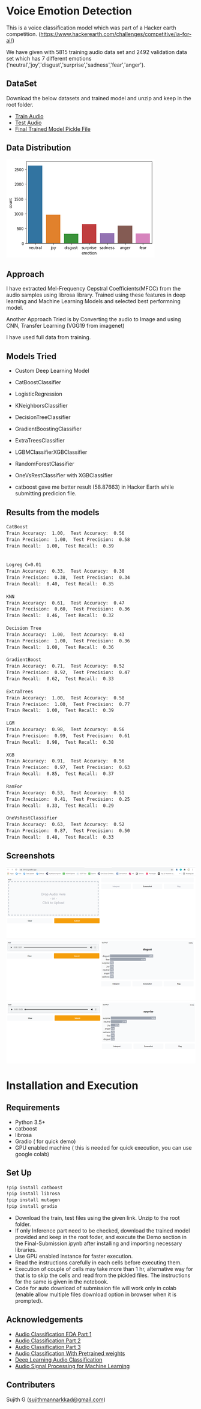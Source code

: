 
# Voice Emotion Detection

This is a voice classification model which was part of a Hacker earth competition.
(https://www.hackerearth.com/challenges/competitive/ia-for-ai/)

We have given with 5815 training audio data set and 2492 validation data set which has 7 different emotions ('neutral','joy','disgust','surprise','sadness','fear','anger').



## DataSet
 Download the below datasets and trained model and unzip and keep in the root folder.
 
- [Train Audio](https://drive.google.com/drive/folders/14bg5LJ45i79m09Y5PgtIPhpjbmcCplq2?usp=sharing)
- [Test Audio](https://drive.google.com/drive/folders/1vPsI74qC6baTBPMl6R6muRMkJlM4fD97?usp=sharing)
- [Final Trained Model Pickle File](https://drive.google.com/file/d/1zD3S6iKsj2Xf7WS2f5DDAC80jTp6Lme3/view?usp=sharing)

## Data Distribution

![App Screenshot](https://raw.githubusercontent.com/sujithmannarkkad/Voice-Emotion-Detection/main/data%20distribution.png)

## Approach

I have extracted Mel-Frequency Cepstral Coefficients(MFCC) from the audio samples using librosa library.
Trained using these features in deep learning and Machine Learning Models and selected best performning model.

Another Approach Tried is by Converting the audio to Image and using CNN, Transfer Learning (VGG19 from imagenet)

I have used full data from training.

## Models Tried
- Custom Deep Learning Model
- CatBoostClassifier
- LogisticRegression
- KNeighborsClassifier
- DecisionTreeClassifier
- GradientBoostingClassifier
- ExtraTreesClassifier
- LGBMClassifierXGBClassifier
- RandomForestClassifier
- OneVsRestClassifier with XGBClassifier


- catboost gave me better result (58.87663) in Hacker Earth while submitting predicion file.

## Results from the models
```bash
CatBoost
Train Accuracy:  1.00,  Test Accuracy:  0.56
Train Precision:  1.00,  Test Precision:  0.58
Train Recall:  1.00,  Test Recall:  0.39


Logreg C=0.01
Train Accuracy:  0.33,  Test Accuracy:  0.30
Train Precision:  0.38,  Test Precision:  0.34
Train Recall:  0.40,  Test Recall:  0.35

KNN
Train Accuracy:  0.61,  Test Accuracy:  0.47
Train Precision:  0.60,  Test Precision:  0.36
Train Recall:  0.46,  Test Recall:  0.32

Decision Tree
Train Accuracy:  1.00,  Test Accuracy:  0.43
Train Precision:  1.00,  Test Precision:  0.36
Train Recall:  1.00,  Test Recall:  0.36

GradientBoost
Train Accuracy:  0.71,  Test Accuracy:  0.52
Train Precision:  0.92,  Test Precision:  0.47
Train Recall:  0.62,  Test Recall:  0.33

ExtraTrees
Train Accuracy:  1.00,  Test Accuracy:  0.58
Train Precision:  1.00,  Test Precision:  0.77
Train Recall:  1.00,  Test Recall:  0.39

LGM
Train Accuracy:  0.98,  Test Accuracy:  0.56
Train Precision:  0.99,  Test Precision:  0.61
Train Recall:  0.98,  Test Recall:  0.38

XGB
Train Accuracy:  0.91,  Test Accuracy:  0.56
Train Precision:  0.97,  Test Precision:  0.63
Train Recall:  0.85,  Test Recall:  0.37

RanFor
Train Accuracy:  0.53,  Test Accuracy:  0.51
Train Precision:  0.41,  Test Precision:  0.25
Train Recall:  0.33,  Test Recall:  0.29

OneVsRestClassifier
Train Accuracy:  0.63,  Test Accuracy:  0.52
Train Precision:  0.87,  Test Precision:  0.50
Train Recall:  0.48,  Test Recall:  0.33
```

## Screenshots

![App Screenshot](https://raw.githubusercontent.com/sujithmannarkkad/Voice-Emotion-Detection/main/image1.png)
![App Screenshot](https://raw.githubusercontent.com/sujithmannarkkad/Voice-Emotion-Detection/main/prediction1.PNG)
![App Screenshot](https://raw.githubusercontent.com/sujithmannarkkad/Voice-Emotion-Detection/main/prediction2.png)

  
# Installation and Execution
## Requirements

- Python 3.5+
- catboost
- librosa
- Gradio ( for quick demo)
- GPU enabled machine ( this is needed for quick execution, you can use google colab)

## Set Up

```bash
!pip install catboost
!pip install librosa
!pip install mutagen
!pip install gradio
```

- Download the train, test files using the given link. Unzip to the root folder.
- If only Inference part need to be checked, download the trained model provided and keep in the root foder, and execute the Demo section in the Final-Submission.ipynb after installing and importing necessary libraries.
- Use GPU enabled instance for faster execution.
- Read the instructions carefully in each cells before executing them.
- Execution of couple of cells may take more than 1 hr, alternative way for that is to skip the cells and read from the pickled files. The instructions for the same is given in the notebook.
- Code for auto download of submission file will work only in colab (enable allow multiple files download option in browser when it is prompted). 
  
## Acknowledgements

 - [Audio Classification EDA Part 1](https://www.youtube.com/watch?v=mHPpCXqQd7Y)
 - [Audio Classification Part 2](https://www.youtube.com/watch?v=4F-cwOkMdTE&t=970s)
 - [Audio Classification Part 3](https://www.youtube.com/watch?v=uTFU7qThylE)
 - [Audio Classification With Pretrained weights](https://towardsdatascience.com/audio-classification-with-pre-trained-vgg-19-keras-bca55c2a0efe)
 - [Deep Learning Audio Classification](https://medium.com/analytics-vidhya/deep-learning-audio-classification-fcbed546a2dd)
 - [Audio Signal Processing for Machine Learning](https://www.youtube.com/playlist?list=PL-wATfeyAMNqIee7cH3q1bh4QJFAaeNv0)


## Contributers

Sujith G (sujithmannarkkad@gmail.com)

  
